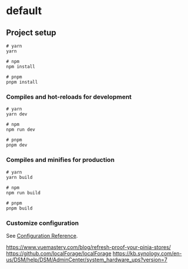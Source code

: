 # default

## Project setup

```
# yarn
yarn

# npm
npm install

# pnpm
pnpm install
```

### Compiles and hot-reloads for development

```
# yarn
yarn dev

# npm
npm run dev

# pnpm
pnpm dev
```

### Compiles and minifies for production

```
# yarn
yarn build

# npm
npm run build

# pnpm
pnpm build
```

### Customize configuration

See [Configuration Reference](https://vitejs.dev/config/).

https://www.vuemastery.com/blog/refresh-proof-your-pinia-stores/
https://github.com/localForage/localForage
https://kb.synology.com/en-us/DSM/help/DSM/AdminCenter/system_hardware_ups?version=7